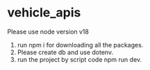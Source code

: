 # vehicle_apis

<!-- Instruction to run project -->
Please use node version v18
1. run npm i for downloading all the packages.
2. Please create db and use dotenv. 
3. run the project by script code npm run dev. 